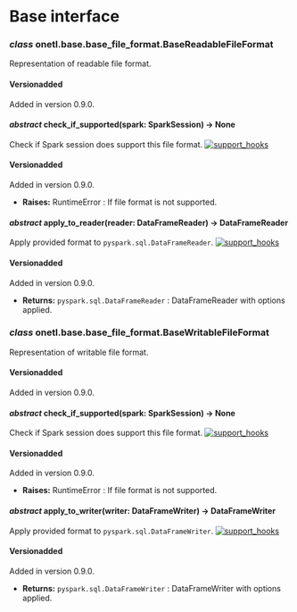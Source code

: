 <a id="base-file-format"></a>

# Base interface

### *class* onetl.base.base_file_format.BaseReadableFileFormat

Representation of readable file format.

#### Versionadded
Added in version 0.9.0.

<!-- !! processed by numpydoc !! -->

#### *abstract* check_if_supported(spark: SparkSession) → None

Check if Spark session does support this file format. [![support_hooks](https://img.shields.io/badge/%20-support%20hooks-blue)](https://onetl.readthedocs.io/en/0.13.5/hooks/index.html)

#### Versionadded
Added in version 0.9.0.

* **Raises:**
  RuntimeError
  : If file format is not supported.

<!-- !! processed by numpydoc !! -->

#### *abstract* apply_to_reader(reader: DataFrameReader) → DataFrameReader

Apply provided format to `pyspark.sql.DataFrameReader`. [![support_hooks](https://img.shields.io/badge/%20-support%20hooks-blue)](https://onetl.readthedocs.io/en/0.13.5/hooks/index.html)

#### Versionadded
Added in version 0.9.0.

* **Returns:**
  `pyspark.sql.DataFrameReader`
  : DataFrameReader with options applied.

<!-- !! processed by numpydoc !! -->

### *class* onetl.base.base_file_format.BaseWritableFileFormat

Representation of writable file format.

#### Versionadded
Added in version 0.9.0.

<!-- !! processed by numpydoc !! -->

#### *abstract* check_if_supported(spark: SparkSession) → None

Check if Spark session does support this file format. [![support_hooks](https://img.shields.io/badge/%20-support%20hooks-blue)](https://onetl.readthedocs.io/en/0.13.5/hooks/index.html)

#### Versionadded
Added in version 0.9.0.

* **Raises:**
  RuntimeError
  : If file format is not supported.

<!-- !! processed by numpydoc !! -->

#### *abstract* apply_to_writer(writer: DataFrameWriter) → DataFrameWriter

Apply provided format to `pyspark.sql.DataFrameWriter`. [![support_hooks](https://img.shields.io/badge/%20-support%20hooks-blue)](https://onetl.readthedocs.io/en/0.13.5/hooks/index.html)

#### Versionadded
Added in version 0.9.0.

* **Returns:**
  `pyspark.sql.DataFrameWriter`
  : DataFrameWriter with options applied.

<!-- !! processed by numpydoc !! -->
